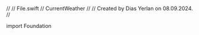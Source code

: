 //
//  File.swift
//  CurrentWeather
//
//  Created by Dias Yerlan on 08.09.2024.
//

import Foundation
